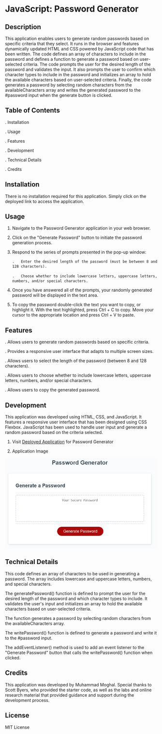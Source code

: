 # JavaScript: Password Generator

## Description

This application enables users to generate random passwords based on specific criteria that they select. It runs in the browser and features dynamically updated HTML and CSS powered by JavaScript code that has been written. The code defines an array of characters to include in the password and defines a function to generate a password based on user-selected criteria. The code prompts the user for the desired length of the password and validates the input. It also prompts the user to confirm which character types to include in the password and initializes an array to hold the available characters based on user-selected criteria. Finally, the code generates a password by selecting random characters from the availableCharacters array and writes the generated password to the #password input when the generate button is clicked.

## Table of Contents

.   Installation

.   Usage

.   Features

.   Development

.   Technical Details

.   Credits

## Installation

There is no installation required for this application. Simply click on the deployed link to access the application.

## Usage

1.  Navigate to the Password Generator application in your web browser.

2.  Click on the "Generate Password" button to initiate the password generation process.

3.  Respond to the series of prompts presented in the pop-up window:

        .   Enter the desired length of the password (must be between 8 and 128 characters).

        .   Choose whether to include lowercase letters, uppercase letters, numbers, and/or special characters.

4.  Once you have answered all of the prompts, your randomly generated password will be displayed in the text area.

5.  To copy the password double-click the text you want to copy, or highlight it. With the text highlighted, press Ctrl + C to copy. Move your cursor to the appropriate location and press Ctrl + V to paste.


## Features

. Allows users to generate random passwords based on specific criteria.

. Provides a responsive user interface that adapts to multiple screen sizes.

. Allows users to select the length of the password (between 8 and 128 characters).

. Allows users to choose whether to include lowercase letters, uppercase letters, numbers, and/or special characters.

. Allows users to copy the generated password.


## Development

This application was developed using HTML, CSS, and JavaScript. It features a responsive user interface that has been designed using CSS Flexbox. JavaScript has been used to handle user input and generate a random password based on the criteria selected.

1. Visit [Deployed Application](https://mmoghal.github.io/fast-crime/) for Password Generator

2. Application Image

![alt Image of the application](https://github.com/mmoghal/fast-crime/blob/main/pw.png)


## Technical Details

This code defines an array of characters to be used in generating a password. The array includes lowercase and uppercase letters, numbers, and special characters.

The generatePassword() function is defined to prompt the user for the desired length of the password and which character types to include. It validates the user's input and initializes an array to hold the available characters based on user-selected criteria.

The function generates a password by selecting random characters from the availableCharacters array.

The writePassword() function is defined to generate a password and write it to the #password input.

The addEventListener() method is used to add an event listener to the "Generate Password" button that calls the writePassword() function when clicked.


## Credits

This application was developed by Muhammad Moghal. Special thanks to Scott Byers, who provided the starter code, as well as the labs and online research material that provided guidance and support during the development process.

## License

MIT License
